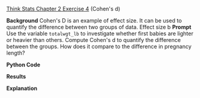 [Think Stats Chapter 2 Exercise 4](http://greenteapress.com/thinkstats2/html/thinkstats2003.html#toc24) (Cohen's d)


**Background**
Cohen's D is an example of effect size. It can be used to quantify the difference between two groups of data. Effect size b
**Prompt**
Use the variable ```totalwgt_lb``` to investigate whether first babies are lighter or heavier than others. Compute Cohen's d to quantify the difference between the groups. How does it compare to the difference in pregnancy length?

**Python Code**

**Results**

**Explanation**
